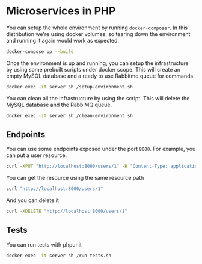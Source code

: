 # Microservices in PHP

You can setup the whole environment by running `docker-composer`. In this
distribution we're using docker volumes, so tearing down the environment and
running it again would work as expected.

```bash
docker-compose up --build
```

Once the environment is up and running, you can setup the infrastructure by
using some prebuilt scripts under docker scope. This will create an empty
MySQL database and a ready to use Rabbitmq queue for commands.

```bash
docker exec -it server sh /setup-environment.sh
```

You can clean all the infrastructure by using the script. This will delete the
MySQL database and the RabbiMQ queue.

```bash
docker exec -it server sh /clean-environment.sh
```

## Endpoints

You can use some endpoints exposed under the port `8000`. For example, you can
put a user resource.

```bash
curl -XPUT "http://localhost:8000/users/1" -H "Content-Type: application/json" -d'{"name":"Marc", "age":34}'
```

You can get the resource using the same resource path

```bash
curl "http://localhost:8000/users/1" 
```

And you can delete it

```bash
curl -XDELETE "http://localhost:8000/users/1" 
```

## Tests

You can run tests with phpunit

```bash
docker exec -it server sh /run-tests.sh
```
